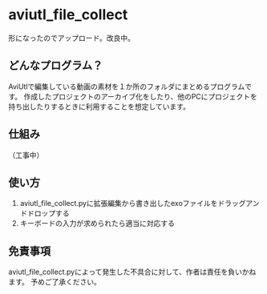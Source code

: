 # aviutl_file_collect
形になったのでアップロード。改良中。

## どんなプログラム？
AviUtlで編集している動画の素材を１か所のフォルダにまとめるプログラムです。
作成したプロジェクトのアーカイブ化をしたり、他のPCにプロジェクトを持ち出したりするときに利用することを想定しています。

## 仕組み
（工事中）

## 使い方
1. aviutl_file_collect.pyに拡張編集から書き出したexoファイルをドラッグアンドドロップする
2. キーボードの入力が求められたら適当に対応する

## 免責事項
aviutl_file_collect.pyによって発生した不具合に対して、作者は責任を負いかねます。
予めご了承ください。

